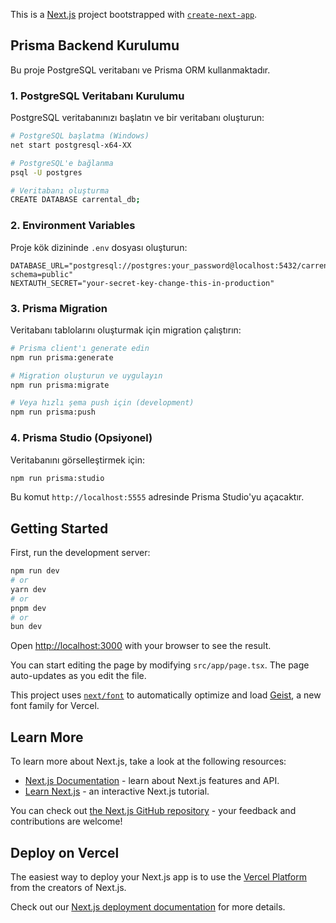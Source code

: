 This is a [Next.js](https://nextjs.org) project bootstrapped with [`create-next-app`](https://nextjs.org/docs/app/api-reference/cli/create-next-app).

## Prisma Backend Kurulumu

Bu proje PostgreSQL veritabanı ve Prisma ORM kullanmaktadır.

### 1. PostgreSQL Veritabanı Kurulumu

PostgreSQL veritabanınızı başlatın ve bir veritabanı oluşturun:

```bash
# PostgreSQL başlatma (Windows)
net start postgresql-x64-XX

# PostgreSQL'e bağlanma
psql -U postgres

# Veritabanı oluşturma
CREATE DATABASE carrental_db;
```

### 2. Environment Variables

Proje kök dizininde `.env` dosyası oluşturun:

```env
DATABASE_URL="postgresql://postgres:your_password@localhost:5432/carrental_db?schema=public"
NEXTAUTH_SECRET="your-secret-key-change-this-in-production"
```

### 3. Prisma Migration

Veritabanı tablolarını oluşturmak için migration çalıştırın:

```bash
# Prisma client'ı generate edin
npm run prisma:generate

# Migration oluşturun ve uygulayın
npm run prisma:migrate

# Veya hızlı şema push için (development)
npm run prisma:push
```

### 4. Prisma Studio (Opsiyonel)

Veritabanını görselleştirmek için:

```bash
npm run prisma:studio
```

Bu komut `http://localhost:5555` adresinde Prisma Studio'yu açacaktır.

## Getting Started

First, run the development server:

```bash
npm run dev
# or
yarn dev
# or
pnpm dev
# or
bun dev
```

Open [http://localhost:3000](http://localhost:3000) with your browser to see the result.

You can start editing the page by modifying `src/app/page.tsx`. The page auto-updates as you edit the file.

This project uses [`next/font`](https://nextjs.org/docs/app/building-your-application/optimizing/fonts) to automatically optimize and load [Geist](https://vercel.com/font), a new font family for Vercel.

## Learn More

To learn more about Next.js, take a look at the following resources:

- [Next.js Documentation](https://nextjs.org/docs) - learn about Next.js features and API.
- [Learn Next.js](https://nextjs.org/learn) - an interactive Next.js tutorial.

You can check out [the Next.js GitHub repository](https://github.com/vercel/next.js) - your feedback and contributions are welcome!

## Deploy on Vercel

The easiest way to deploy your Next.js app is to use the [Vercel Platform](https://vercel.com/new?utm_medium=default-template&filter=next.js&utm_source=create-next-app&utm_campaign=create-next-app-readme) from the creators of Next.js.

Check out our [Next.js deployment documentation](https://nextjs.org/docs/app/building-your-application/deploying) for more details.
